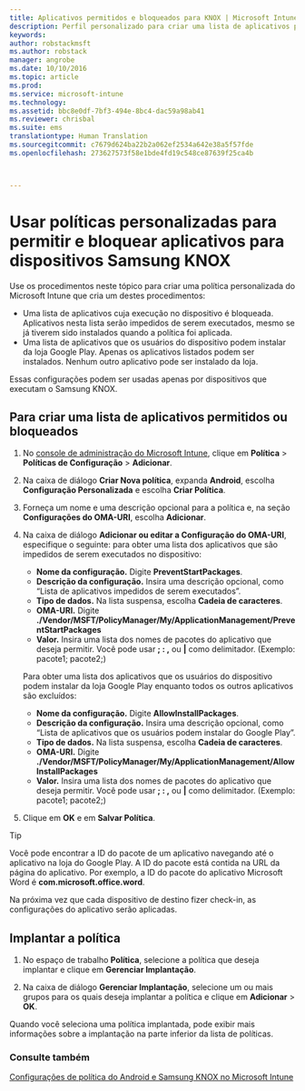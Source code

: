 ```yaml
---
title: Aplicativos permitidos e bloqueados para KNOX | Microsoft Intune
description: Perfil personalizado para criar uma lista de aplicativos permitidos e bloqueados para KNOX.
keywords: 
author: robstackmsft
ms.author: robstack
manager: angrobe
ms.date: 10/10/2016
ms.topic: article
ms.prod: 
ms.service: microsoft-intune
ms.technology: 
ms.assetid: bbc8e0df-7bf3-494e-8bc4-dac59a98ab41
ms.reviewer: chrisbal
ms.suite: ems
translationtype: Human Translation
ms.sourcegitcommit: c7679d624ba22b2a062ef2534a642e38a5f57fde
ms.openlocfilehash: 273627573f58e1bde4fd19c548ce87639f25ca4b



---
```

# Usar políticas personalizadas para permitir e bloquear aplicativos para dispositivos Samsung KNOX

Use os procedimentos neste tópico para criar uma política personalizada do Microsoft Intune que cria um destes procedimentos:

- Uma lista de aplicativos cuja execução no dispositivo é bloqueada. Aplicativos nesta lista serão impedidos de serem executados, mesmo se já tiverem sido instalados quando a política foi aplicada.
- Uma lista de aplicativos que os usuários do dispositivo podem instalar da loja Google Play. Apenas os aplicativos listados podem ser instalados. Nenhum outro aplicativo pode ser instalado da loja.

Essas configurações podem ser usadas apenas por dispositivos que executam o Samsung KNOX.

## Para criar uma lista de aplicativos permitidos ou bloqueados

1. No [console de administração do Microsoft Intune](https://manage.microsoft.com/), clique em **Política** &gt; **Políticas de Configuração** &gt; **Adicionar**.
2. Na caixa de diálogo **Criar Nova política**, expanda **Android**, escolha **Configuração Personalizada** e escolha **Criar Política**.
3. Forneça um nome e uma descrição opcional para a política e, na seção **Configurações do OMA-URI**, escolha **Adicionar**.
4. Na caixa de diálogo **Adicionar ou editar a Configuração do OMA-URI**, especifique o seguinte: para obter uma lista dos aplicativos que são impedidos de serem executados no dispositivo:
    
    - **Nome da configuração.** Digite **PreventStartPackages**.
    - **Descrição da configuração.** Insira uma descrição opcional, como “Lista de aplicativos impedidos de serem executados”.
    -   **Tipo de dados.** Na lista suspensa, escolha **Cadeia de caracteres**.
    -   **OMA-URI.** Digite **./Vendor/MSFT/PolicyManager/My/ApplicationManagement/PreventStartPackages**
    -   **Valor.** Insira uma lista dos nomes de pacotes do aplicativo que deseja permitir. Você pode usar **; : ,** ou **|** como delimitador. (Exemplo: pacote1; pacote2;)

    Para obter uma lista dos aplicativos que os usuários do dispositivo podem instalar da loja Google Play enquanto todos os outros aplicativos são excluídos:

    - **Nome da configuração.** Digite **AllowInstallPackages**.
    - **Descrição da configuração.** Insira uma descrição opcional, como “Lista de aplicativos que os usuários podem instalar do Google Play”.
    - **Tipo de dados.** Na lista suspensa, escolha **Cadeia de caracteres**.
    - **OMA-URI.** Digite **./Vendor/MSFT/PolicyManager/My/ApplicationManagement/AllowInstallPackages**
    - **Valor.** Insira uma lista dos nomes de pacotes do aplicativo que deseja permitir. Você pode usar **; : ,** ou **|** como delimitador. (Exemplo: pacote1; pacote2;)

4. Clique em **OK** e em **Salvar Política**. 

>[!TIP]
> Você pode encontrar a ID do pacote de um aplicativo navegando até o aplicativo na loja do Google Play. A ID do pacote está contida na URL da página do aplicativo. Por exemplo, a ID do pacote do aplicativo Microsoft Word é **com.microsoft.office.word**.

Na próxima vez que cada dispositivo de destino fizer check-in, as configurações do aplicativo serão aplicadas.


## Implantar a política

1.  No espaço de trabalho **Política**, selecione a política que deseja implantar e clique em **Gerenciar Implantação**.

2.  Na caixa de diálogo **Gerenciar Implantação**, selecione um ou mais grupos para os quais deseja implantar a política e clique em **Adicionar** &gt; **OK**.

 
Quando você seleciona uma política implantada, pode exibir mais informações sobre a implantação na parte inferior da lista de políticas.

### Consulte também
[Configurações de política do Android e Samsung KNOX no Microsoft Intune](android-policy-settings-in-microsoft-intune.md)



<!--HONumber=Oct16_HO2-->


